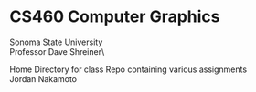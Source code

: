 # CS460 Computer Graphics
Sonoma State University\
Professor Dave Shreiner\

Home Directory for class Repo containing various assignments\
Jordan Nakamoto